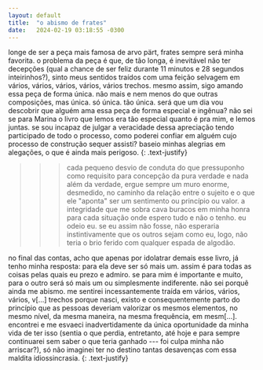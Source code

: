 ```yaml
---
layout: default
title:  "o abismo de frates"
date:   2024-02-19 03:18:55 -0300
---
```


longe de ser a peça mais famosa de arvo pärt, frates sempre será minha favorita.
o problema da peça é que, de tão longa, é inevitável não ter decepções (qual a chance de ser feliz durante 11 minutos e 28 segundos inteirinhos?), sinto meus sentidos traídos com uma feição selvagem em vários, vários, vários, vários, vários trechos.
mesmo assim, sigo amando essa peça de forma única.
não mais e nem menos do que outras composições, mas única. só única. tão única.
será que um dia vou descobrir que alguém ama essa peça de forma especial e ingênua?
não sei se para Marina o livro que lemos era tão especial quanto é pra mim, e lemos juntas.
se sou incapaz de julgar a veracidade dessa apreciação tendo participado de todo o processo, como poderei confiar em alguém cujo processo de construção sequer assisti? baseio minhas alegrias em alegações, o que é ainda mais perigoso.
{: .text-justify}
>>> cada pequeno desvio de conduta do que pressuponho como requisito para concepção da pura verdade e nada além da verdade, ergue sempre um muro enorme, desmedido, no caminho da relação entre o sujeito e o que ele "aponta" ser um sentimento ou princípio ou valor. a integridade que me sobra cava buracos em minha honra para cada situação onde espero tudo e não o tenho. eu odeio eu. se eu assim não fosse, não esperaria instintivamente que os outros sejam como eu, logo, não teria o brio ferido com qualquer espada de algodão.

no final das contas, acho que apenas por idolatrar demais esse livro, já tenho minha resposta: para ela deve ser só mais um.
assim é para todas as coisas pelas quais eu prezo e admiro. se para mim é importante e muito, para o outro será só mais um ou simplesmente indiferente. não sei porquê ainda me abismo. me sentirei incessantemente traída em vários, vários, vários, v[...] trechos porque nasci, existo e consequentemente parto do princípio que as pessoas deveriam valorizar os mesmos elementos, no mesmo nível, da mesma maneira, na mesma frequência, em mesm[...]. encontrei e me esvaeci inadvertidamente da única oportunidade da minha vida de ter isso (sentia o que perdia, entretanto, até hoje e para sempre continuarei sem saber o que teria ganhado --- foi culpa minha não arriscar?), só não imaginei ter no destino tantas desavenças com essa maldita idiossincrasia.
{: .text-justify}